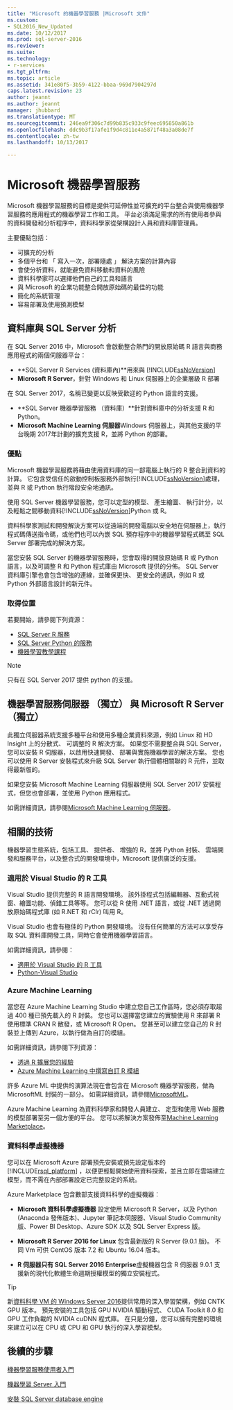 ```yaml
---
title: "Microsoft 的機器學習服務 |Microsoft 文件"
ms.custom:
- SQL2016_New_Updated
ms.date: 10/12/2017
ms.prod: sql-server-2016
ms.reviewer: 
ms.suite: 
ms.technology:
- r-services
ms.tgt_pltfrm: 
ms.topic: article
ms.assetid: 341e80f5-3b59-4122-bbaa-969d7904297d
caps.latest.revision: 23
author: jeannt
ms.author: jeannt
manager: jhubbard
ms.translationtype: MT
ms.sourcegitcommit: 246ea9f306c7d99b835c933c9feec695850a861b
ms.openlocfilehash: ddc9b3f17afe1f9d4c811e4a5871f48a3a08de7f
ms.contentlocale: zh-tw
ms.lasthandoff: 10/13/2017

---
```

# <a name="microsoft-machine-learning-services"></a>Microsoft 機器學習服務

Microsoft 機器學習服務的目標是提供可延伸性並可擴充的平台整合與使用機器學習服務的應用程式的機器學習工作和工具。 平台必須滿足需求的所有使用者參與的資料開發和分析程序中，資料科學家從架構設計人員和資料庫管理員。

主要優點包括：

+ 可擴充的分析
+ 多個平台和 「 寫入一次，部署隨處 」 解決方案的計算內容
+ 會使分析資料，就能避免資料移動和資料的風險
+ 資料科學家可以選擇他們自己的工具和語言
+ 與 Microsoft 的企業功能整合開放原始碼的最佳的功能
+ 簡化的系統管理
+ 容易部署及使用預測模型

## <a name="in-database-analytics-with-sql-server"></a>資料庫與 SQL Server 分析

在 SQL Server 2016 中，Microsoft 會啟動整合熱門的開放原始碼 R 語言與商務應用程式的兩個伺服器平台：

+ **SQL Server R Services (資料庫內)**用來與 [!INCLUDE[ssNoVersion](../../includes/ssnoversion-md.md)]
+ **Microsoft R Server**，針對 Windows 和 Linux 伺服器上的企業層級 R 部署

在 SQL Server 2017，名稱已變更以反映受歡迎的 Python 語言的支援。

+ **SQL Server 機器學習服務 （資料庫）**針對資料庫中的分析支援 R 和 Python。
+ **Microsoft Machine Learning 伺服器**Windows 伺服器上，與其他支援的平台晚期 2017年計劃的擴充支援 R，並將 Python 的部署。

### <a name="benefits"></a>優點

Microsoft 機器學習服務將藉由使用資料庫的同一部電腦上執行的 R 整合到資料的計算。 它包含受信任的啟動控制板服務外部執行[!INCLUDE[ssNoVersion](../../includes/ssnoversion-md.md)]處理，並與 R 或 Python 執行階段安全地通訊。

使用 SQL Server 機器學習服務，您可以定型的模型、 產生繪圖、 執行計分，以及輕鬆之間移動資料[!INCLUDE[ssNoVersion](../../includes/ssnoversion-md.md)]Python 或 R。

資料科學家測試和開發解決方案可以從遠端的開發電腦以安全地在伺服器上，執行程式碼傳送指令碼，或他們也可以內嵌 SQL 預存程序中的機器學習程式碼至 SQL Server 部署完成的解決方案。

當您安裝 SQL Server 的機器學習服務時，您會取得的開放原始碼 R 或 Python 語言，以及可調整 R 和 Python 程式庫由 Microsoft 提供的分佈。 SQL Server 資料庫引擎也會包含增強的連線，並確保更快、 更安全的通訊，例如 R 或 Python 外部語言設計的新元件。

### <a name="where-to-get-it"></a>取得位置

若要開始，請參閱下列資源：

+ [SQL Server R 服務](sql-server-r-services.md)
+ [SQL Server Python 的服務](../python/sql-server-python-services.md)
+ [機器學習教學課程](../tutorials/machine-learning-services-tutorials.md)

> [!NOTE]
> 只有在 SQL Server 2017 提供 python 的支援。 

## <a name="machine-learning-server-standalone-and-microsoft-r-server-standalone"></a>機器學習服務伺服器 （獨立） 與 Microsoft R Server （獨立）

此獨立伺服器系統支援多種平台和使用多種企業資料來源，例如 Linux 和 HD Insight 上的分散式、 可調整的 R 解決方案。 如果您不需要整合與 SQL Server，您可以安裝 R 伺服器，以啟用快速開發、 部署與實施機器學習的解決方案。 您也可以使用 R Server 安裝程式來升級 SQL Server 執行個體相關聯的 R 元件，並取得最新版的。

如果您安裝 Microsoft Machine Learning 伺服器使用 SQL Server 2017 安裝程式，但您也會部署，並使用 Python 應用程式。

如需詳細資訊，請參閱[Microsoft Machine Learning 伺服器](https://docs.microsoft.com/r-server/index)。

## <a name="related-technologies"></a>相關的技術

機器學習生態系統，包括工具、 提供者、 增強的 R，並將 Python 封裝、 雲端開發和服務平台，以及整合式的開發環境中，Microsoft 提供廣泛的支援。

### <a name="r-tools-for-visual-studio"></a>適用於 Visual Studio 的 R 工具

Visual Studio 提供完整的 R 語言開發環境。 該外掛程式包括編輯器、互動式視窗、繪圖功能、偵錯工具等等。 您可以從 R 使用 .NET 語言，或從 .NET 透過開放原始碼程式庫 (如 R.NET 和 rClr) 叫用 R。

Visual Studio 也會有極佳的 Python 開發環境。 沒有任何簡單的方法可以享受存取 SQL 資料庫開發工具，同時它會使用機器學習語言。

如需詳細資訊，請參閱：

+ [適用於 Visual Studio 的 R 工具](https://www.visualstudio.com/vs/rtvs/)
+ [Python-Visual Studio](https://www.visualstudio.com/vs/python/)

### <a name="azure-machine-learning"></a>Azure Machine Learning

當您在 Azure Machine Learning Studio 中建立您自己工作區時，您必須存取超過 400 種已預先載入的 R 封裝。 您也可以選擇當您建立的實驗使用 R 來部署 R 使用標準 CRAN R 散發，或 Microsoft R Open。 您甚至可以建立您自己的 R 封裝並上傳到 Azure，以執行做為自訂的模組。

如需詳細資訊，請參閱下列資源：

+ [透過 R 擴展您的經驗](https://docs.microsoft.com/azure/machine-learning/machine-learning-extend-your-experiment-with-r)
+ [Azure Machine Learning 中撰寫自訂 R 模組](https://docs.microsoft.com/azure/machine-learning/machine-learning-custom-r-modules)

許多 Azure ML 中提供的演算法現在會包含在 Microsoft 機器學習服務，做為 MicrosoftML 封裝的一部分。 如需詳細資訊，請參閱[MicrosoftML](https://docs.microsoft.com/r-server/r-reference/microsoftml/microsoftml-package)。

Azure Machine Learning 為資料科學家和開發人員建立、 定型和使用 Web 服務的模型部署至另一個方便的平台。 您可以將解決方案發佈至[Machine Learning Marketplace](http://datamarket.azure.com/browse/data?category=machine-learning)。

### <a name="data-science-virtual-machines"></a>資料科學虛擬機器

您可以在 Microsoft Azure 部署預先安裝或預先設定版本的 [!INCLUDE[rsql_platform](../../includes/rsql-platform-md.md)] ，以便更輕鬆開始使用資料探索，並且立即在雲端建立模型，而不需在內部部署設定已完整設定的系統。

Azure Marketplace 包含數部支援資料科學的虛擬機器︰

+ **Microsoft 資料科學虛擬機器** 設定使用 Microsoft R Server，以及 Python (Anaconda 發佈版本)、Jupyter 筆記本伺服器、Visual Studio Community 版、Power BI Desktop、Azure SDK 以及 SQL Server Express 版。

+ **Microsoft R Server 2016 for Linux** 包含最新版的 R Server (9.0.1 版)。 不同 Vm 可供 CentOS 版本 7.2 和 Ubuntu 16.04 版本。

+ **R 伺服器只有 SQL Server 2016 Enterprise**虛擬機器包含 R 伺服器 9.0.1 支援新的現代化軟體生命週期授權模型的獨立安裝程式。

> [!TIP]
> 新[資料科學 VM 的 Windows Server 2016](http://aka.ms/dsvm/win2016)提供常用的深入學習架構，例如 CNTK GPU 版本。 預先安裝的工具包括 GPU NVIDIA 驅動程式、 CUDA Toolkit 8.0 和 GPU 工作負載的 NVIDIA cuDNN 程式庫。 在只是分鐘，您可以擁有完整的環境來建立可以在 CPU 或 CPU 和 GPU 執行的深入學習模型。

## <a name="next-steps"></a>後續的步驟

[機器學習服務使用者入門](getting-started-with-sql-server-r-services.md)

[機器學習 Server 入門](getting-started-with-microsoft-r-server-standalone.md)

[安裝 SQL Server database engine](../../database-engine/install-windows/install-sql-server-database-engine.md)


